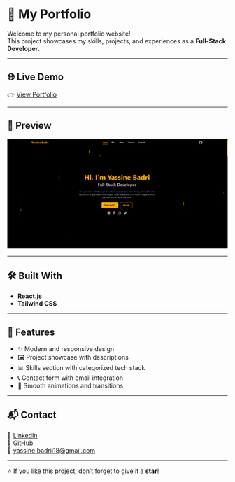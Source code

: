 # 🚀 My Portfolio

Welcome to my personal portfolio website!  
This project showcases my skills, projects, and experiences as a **Full-Stack Developer**.

---

## 🌐 Live Demo

👉 [View Portfolio](https://bd-yassine.github.io/Portfolio/index.html)

---

## 📸 Preview

![Portfolio Screenshot](/public/screenshots/screenshot.png)

---

## 🛠️ Built With

- **React.js**
- **Tailwind CSS**

---

## 📂 Features

- ✨ Modern and responsive design  
- 🖼️ Project showcase with descriptions  
- 📊 Skills section with categorized tech stack  
- 📞 Contact form with email integration  
- 🎨 Smooth animations and transitions  

---

## 📬 Contact

💼 [LinkedIn](https://www.linkedin.com/in/yassine-badri-0279a7342/)  
🐙 [GitHub](https://github.com/BD-YASSINE)  
📧 yassine.badrii18@gmail.com   

---

⭐ If you like this project, don’t forget to give it a **star**!
